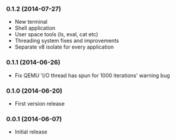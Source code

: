 ### 0.1.2 (2014-07-27)

  - New terminal
  - Shell application
  - User space tools (ls, eval, cat etc)
  - Threading system fixes and improvements
  - Separate v8 isolate for every application

### 0.1.1 (2014-06-26)

  - Fix QEMU 'I/O thread has spun for 1000 iterations' warning bug

### 0.1.0 (2014-06-20)

  - First version release

### 0.0.1 (2014-06-07)

  - Initial release
